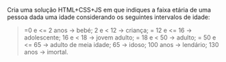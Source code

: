 Cria uma solução HTML+CSS+JS em que indiques a faixa etária de uma pessoa dada uma idade considerando os seguintes intervalos de idade:
>=0 e <= 2 anos -> bebé;
> 2  e < 12 -> criança;
>= 12 e <= 16 -> adolescente;
> 16 e < 18 -> jovem adulto;
>= 18 e < 50 -> adulto;
>= 50 e <= 65 -> adulto de meia idade;
> 65 -> idoso;
> 100 anos -> lendário;
> 130 anos -> imortal.

